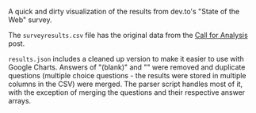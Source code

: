 A quick and dirty visualization of the results from dev.to's "State of the Web" survey.

The `surveyresults.csv` file has the original data from the [Call for Analysis](https://dev.to/devteam/state-of-the-web-data---call-for-analysis-2o75) post.

`results.json` includes a cleaned up version to make it easier to use with Google Charts. Answers of "(blank)" and "" were removed and duplicate questions (multiple choice questions - the results were stored in multiple columns in the CSV) were merged. The parser script handles most of it, with the exception of merging the questions and their respective answer arrays.
